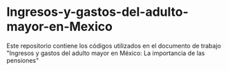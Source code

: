 # Ingresos-y-gastos-del-adulto-mayor-en-Mexico
Este repositorio contiene los códigos utilizados en el documento de trabajo "Ingresos y gastos del adulto mayor en México: La importancia de las pensiones"
